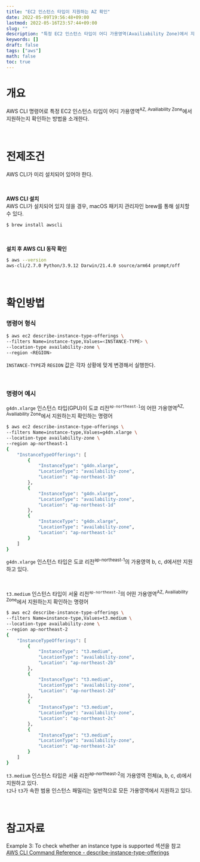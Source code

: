 ```yaml
---
title: "EC2 인스턴스 타입이 지원하는 AZ 확인"
date: 2022-05-09T19:56:48+09:00
lastmod: 2022-05-16T23:57:44+09:00
slug: ""
description: "특정 EC2 인스턴스 타입이 어디 가용영역(Availiability Zone)에서 지원하는지 AWS CLI 명령어를 통해 확인하는 방법"
keywords: []
draft: false
tags: ["aws"]
math: false
toc: true
---
```


# 개요

AWS CLI 명령어로 특정 EC2 인스턴스 타입이 어디 가용영역<sup>AZ, Availiability Zone</sup>에서 지원하는지 확인하는 방법을 소개한다.

<br>

# 전제조건

AWS CLI가 미리 설치되어 있어야 한다.  

<br>

**AWS CLI 설치**  
AWS CLI가 설치되어 있지 않을 경우, macOS 패키지 관리자인 brew를 통해 설치할 수 있다.  
```bash
$ brew install awscli
```

<br>

**설치 후 AWS CLI 동작 확인**  
```bash
$ aws --version
aws-cli/2.7.0 Python/3.9.12 Darwin/21.4.0 source/arm64 prompt/off
```

<br>

# 확인방법  

### 명령어 형식

```bash
$ aws ec2 describe-instance-type-offerings \
--filters Name=instance-type,Values=<INSTANCE-TYPE> \
--location-type availability-zone \
--region <REGION>
```
`INSTANCE-TYPE`과 `REGION` 값은 각자 상황에 맞게 변경해서 실행한다.

<br>

### 명령어 예시

`g4dn.xlarge` 인스턴스 타입(GPU)이 도쿄 리전<sup>`ap-northeast-1`</sup>의 어떤 가용영역<sup>AZ, Availiability Zone</sup>에서 지원하는지 확인하는 명령어

```bash
$ aws ec2 describe-instance-type-offerings \
--filters Name=instance-type,Values=g4dn.xlarge \
--location-type availability-zone \
--region ap-northeast-1
{
    "InstanceTypeOfferings": [
        {
            "InstanceType": "g4dn.xlarge",
            "LocationType": "availability-zone",
            "Location": "ap-northeast-1b"
        },
        {
            "InstanceType": "g4dn.xlarge",
            "LocationType": "availability-zone",
            "Location": "ap-northeast-1d"
        },
        {
            "InstanceType": "g4dn.xlarge",
            "LocationType": "availability-zone",
            "Location": "ap-northeast-1c"
        }
    ]
}
```

`g4dn.xlarge` 인스턴스 타입은 도쿄 리전<sup>ap-northeast-1</sup>의 가용영역 b, c, d에서만 지원하고 있다.

<br>

`t3.medium` 인스턴스 타입이 서울 리전<sup>`ap-northeast-2`</sup>의 어떤 가용영역<sup>AZ, Availiability Zone</sup>에서 지원하는지 확인하는 명령어

```bash
$ aws ec2 describe-instance-type-offerings \
--filters Name=instance-type,Values=t3.medium \
--location-type availability-zone \
--region ap-northeast-2
{
    "InstanceTypeOfferings": [
        {
            "InstanceType": "t3.medium",
            "LocationType": "availability-zone",
            "Location": "ap-northeast-2b"
        },
        {
            "InstanceType": "t3.medium",
            "LocationType": "availability-zone",
            "Location": "ap-northeast-2d"
        },
        {
            "InstanceType": "t3.medium",
            "LocationType": "availability-zone",
            "Location": "ap-northeast-2c"
        },
        {
            "InstanceType": "t3.medium",
            "LocationType": "availability-zone",
            "Location": "ap-northeast-2a"
        }
    ]
}
```

`t3.medium` 인스턴스 타입은 서울 리전<sup>ap-northeast-2</sup>의 가용영역 전체(a, b, c, d)에서 지원하고 있다.  
`t2`나 `t3`가 속한 범용 인스턴스 패밀리는 일반적으로 모든 가용영역에서 지원하고 있다.  

<br>

# 참고자료

Example 3: To check whether an instance type is supported 섹션을 참고  
[AWS CLI Command Reference - describe-instance-type-offerings](https://docs.aws.amazon.com/cli/latest/reference/ec2/describe-instance-type-offerings.html#examples)